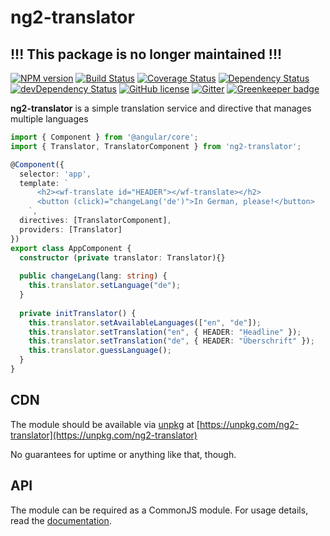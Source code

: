 
# ng2-translator
## !!! This package is no longer maintained !!!
[![NPM version](https://badge.fury.io/js/ng2-translator.svg)](https://npmjs.org/package/ng2-translator)
[![Build Status](https://travis-ci.org/dbartholomae/ng2-translator.svg?branch=master)](https://travis-ci.org/dbartholomae/ng2-translator)
[![Coverage Status](https://coveralls.io/repos/dbartholomae/ng2-translator/badge.svg?branch=master&service=github)](https://coveralls.io/github/dbartholomae/ng2-translator?branch=master)
[![Dependency Status](https://david-dm.org/dbartholomae/ng2-translator.svg?theme=shields.io)](https://david-dm.org/dbartholomae/ng2-translator)
[![devDependency Status](https://david-dm.org/dbartholomae/ng2-translator/dev-status.svg)](https://david-dm.org/dbartholomae/ng2-translator#info=devDependencies)
[![GitHub license](https://img.shields.io/github/license/dbartholomae/ng2-translator.svg)]()
[![Gitter](https://badges.gitter.im/dbartholomae/ng2-translator.svg)](https://gitter.im/dbartholomae/ng2-translator?utm_source=badge&utm_medium=badge&utm_campaign=pr-badge) [![Greenkeeper badge](https://badges.greenkeeper.io/dbartholomae/ng2-translator.svg)](https://greenkeeper.io/)

**ng2-translator** is a simple translation service and directive that manages multiple languages

```typescript
import { Component } from '@angular/core';
import { Translator, TranslatorComponent } from 'ng2-translator';

@Component({
  selector: 'app',
  template: `
      <h2><wf-translate id="HEADER"></wf-translate></h2>
      <button (click)="changeLang('de')">In German, please!</button>
    `,
  directives: [TranslatorComponent],
  providers: [Translator]
})
export class AppComponent {
  constructor (private translator: Translator){}
 
  public changeLang(lang: string) {
    this.translator.setLanguage("de");
  }
  
  private initTranslator() {
    this.translator.setAvailableLanguages(["en", "de"]);
    this.translator.setTranslation("en", { HEADER: "Headline" });
    this.translator.setTranslation("de", { HEADER: "Überschrift" });
    this.translator.guessLanguage();
  }
}
```

## CDN

The module should be available via [unpkg](https://unpkg.com/) at
[https://unpkg.com/ng2-translator](https://unpkg.com/ng2-translator)

No guarantees for uptime or anything like that, though.

## API

The module can be required as a CommonJS module.
For usage details, read the [documentation](https://rawgit.com/dbartholomae/ng2-translator/master/doc/index.html).
